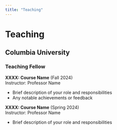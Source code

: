 ```yaml
---
title: "Teaching"
---
```


# Teaching

## Columbia University

### **Teaching Fellow**

**XXXX: Course Name** (Fall 2024)  
Instructor: Professor Name  
- Brief description of your role and responsibilities
- Any notable achievements or feedback

**XXXX: Course Name** (Spring 2024)  
Instructor: Professor Name  
- Brief description of your role and responsibilities

